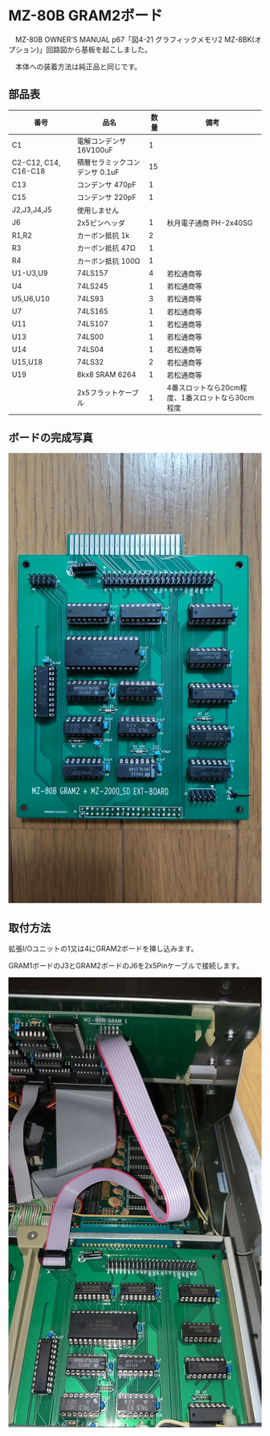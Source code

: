 # MZ-80B GRAM2ボード

　MZ-80B OWNER'S MANUAL p67「図4-21 グラフィックメモリ2 MZ-8BK(オプション)」回路図から基板を起こしました。

　本体への装着方法は純正品と同じです。

## 部品表
|番号|品名|数量|備考|
| ------------ | ------------ | ------------ | ------------ |
|C1|電解コンデンサ 16V100uF|1||
|C2-C12, C14, C16-C18|積層セラミックコンデンサ 0.1uF|15||
|C13|コンデンサ 470pF|1||
|C15|コンデンサ 220pF|1||
|J2,J3,J4,J5|使用しません|||
|J6|2x5ピンヘッダ|1|秋月電子通商 PH-2x40SG|
|R1,R2|カーボン抵抗 1k|2||
|R3|カーボン抵抗 47Ω|1||
|R4|カーボン抵抗 100Ω|1||
|U1-U3,U9|74LS157|4|若松通商等|
|U4|74LS245|1|若松通商等|
|U5,U6,U10|74LS93|3|若松通商等|
|U7|74LS165|1|若松通商等|
|U11|74LS107|1|若松通商等|
|U13|74LS00|1|若松通商等|
|U14|74LS04|1|若松通商等|
|U15,U18|74LS32|2|若松通商等|
|U19|8kx8 SRAM 6264|1|若松通商等|
||2x5フラットケーブル|1|4番スロットなら20cm程度、1番スロットなら30cm程度|

## ボードの完成写真
![MZ80B_GRAM2_01](https://github.com/yanataka60/MZ-80B_GRAM2/blob/main/JPEG/MZ80B_GRAM2_01.jpg)

## 取付方法
拡張I/Oユニットの1又は4にGRAM2ボードを挿し込みます。

GRAM1ボードのJ3とGRAM2ボードのJ6を2x5Pinケーブルで接続します。

![MZ80B_GRAM2_02](https://github.com/yanataka60/MZ-80B_GRAM2/blob/main/JPEG/MZ80B_GRAM2_02.jpg)
